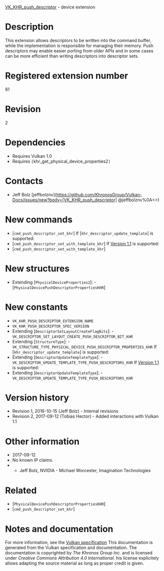[VK_KHR_push_descriptor](https://www.khronos.org/registry/vulkan/specs/1.3-extensions/man/html/VK_KHR_push_descriptor.html) - device extension

# Description
This extension allows descriptors to be written into the command buffer,
while the implementation is responsible for managing their memory.
Push descriptors may enable easier porting from older APIs and in some cases
can be more efficient than writing descriptors into descriptor sets.

# Registered extension number
81

# Revision
2

# Dependencies
- Requires Vulkan 1.0
- Requires `[`khr_get_physical_device_properties2`]`

# Contacts
- Jeff Bolz [jeffbolznv](https://github.com/KhronosGroup/Vulkan-Docs/issues/new?body=[VK_KHR_push_descriptor] @jeffbolznv%0A<<Here describe the issue or question you have about the VK_KHR_push_descriptor extension>>)

# New commands
- [`cmd_push_descriptor_set_khr`]
If [`khr_descriptor_update_template`] is supported:
- [`cmd_push_descriptor_set_with_template_khr`]
If [Version 1.1]() is supported:
- [`cmd_push_descriptor_set_with_template_khr`]

# New structures
- Extending [`PhysicalDeviceProperties2`]:  - [`PhysicalDevicePushDescriptorPropertiesKHR`]

# New constants
- `VK_KHR_PUSH_DESCRIPTOR_EXTENSION_NAME`
- `VK_KHR_PUSH_DESCRIPTOR_SPEC_VERSION`
- Extending [`DescriptorSetLayoutCreateFlagBits`]:  - `VK_DESCRIPTOR_SET_LAYOUT_CREATE_PUSH_DESCRIPTOR_BIT_KHR` 
- Extending [`StructureType`]:  - `VK_STRUCTURE_TYPE_PHYSICAL_DEVICE_PUSH_DESCRIPTOR_PROPERTIES_KHR` 
If [`khr_descriptor_update_template`] is supported:
- Extending [`DescriptorUpdateTemplateType`]:  - `VK_DESCRIPTOR_UPDATE_TEMPLATE_TYPE_PUSH_DESCRIPTORS_KHR` 
If [Version 1.1]() is supported:
- Extending [`DescriptorUpdateTemplateType`]:  - `VK_DESCRIPTOR_UPDATE_TEMPLATE_TYPE_PUSH_DESCRIPTORS_KHR`

# Version history
- Revision 1, 2016-10-15 (Jeff Bolz)  - Internal revisions 
- Revision 2, 2017-09-12 (Tobias Hector)  - Added interactions with Vulkan 1.1

# Other information
* 2017-09-12
* No known IP claims.
*   - Jeff Bolz, NVIDIA  - Michael Worcester, Imagination Technologies

# Related
- [`PhysicalDevicePushDescriptorPropertiesKHR`]
- [`cmd_push_descriptor_set_khr`]

# Notes and documentation
For more information, see the [Vulkan specification](https://www.khronos.org/registry/vulkan/specs/1.3-extensions/html/vkspec.html)
This documentation is generated from the Vulkan specification and documentation.
The documentation is copyrighted by *The Khronos Group Inc.* and is licensed under *Creative Commons Attribution 4.0 International*.
his license explicitely allows adapting the source material as long as proper credit is given.
        